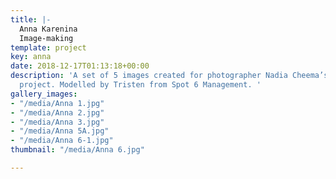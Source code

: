 ```yaml
---
title: |-
  Anna Karenina
  Image-making
template: project
key: anna
date: 2018-12-17T01:13:18+00:00
description: 'A set of 5 images created for photographer Nadia Cheema’s Anna Karenina
  project. Modelled by Tristen from Spot 6 Management. '
gallery_images:
- "/media/Anna 1.jpg"
- "/media/Anna 2.jpg"
- "/media/Anna 3.jpg"
- "/media/Anna 5A.jpg"
- "/media/Anna 6-1.jpg"
thumbnail: "/media/Anna 6.jpg"

---
```

